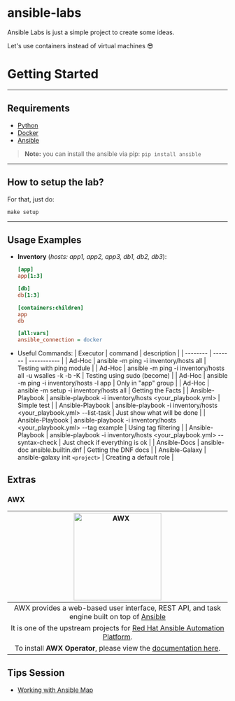# ansible-labs
Ansible Labs is just a simple project to create some ideas.

Let's use containers instead of virtual machines 😎

# Getting Started

---

## Requirements

- [Python](https://www.python.org/)
- [Docker](https://www.docker.com/)
- [Ansible](https://www.ansible.com/overview/how-ansible-works)

> **Note:** you can install the ansible via pip: `pip install ansible`
---

## How to setup the lab?

For that, just do:

```shell
make setup
```

---

## Usage Examples

- **Inventory** (*hosts: app1, app2, app3, db1, db2, db3*):
  ```ini
  [app]
  app[1:3]
  
  [db]
  db[1:3]
  
  [containers:children]
  app
  db
  
  [all:vars]
  ansible_connection = docker
  ```

- Useful Commands:
  | Executor | command | description |
  | -------- | ------- | ----------- |
  | Ad-Hoc   | ansible -m ping -i inventory/hosts all | Testing with ping module |
  | Ad-Hoc   | ansible -m ping -i inventory/hosts all -u wsalles -k -b -K | Testing using sudo (become) |
  | Ad-Hoc   | ansible -m ping -i inventory/hosts -l app | Only in "app" group |
  | Ad-Hoc   | ansible -m setup -i inventory/hosts all | Getting the Facts |
  | Ansible-Playbook | ansible-playbook -i inventory/hosts <your_playbook.yml> | Simple test |
  | Ansible-Playbook | ansible-playbook -i inventory/hosts <your_playbook.yml> --list-task | Just show what will be done |
  | Ansible-Playbook | ansible-playbook -i inventory/hosts <your_playbook.yml> --tag example | Using tag filtering |
  | Ansible-Playbook | ansible-playbook -i inventory/hosts <your_playbook.yml> --syntax-check | Just check if everything is ok |
  | Ansible-Docs | ansible-doc ansible.builtin.dnf | Getting the DNF docs |
  | Ansible-Galaxy | ansible-galaxy init `<project>`  | Creating a default role |


## Extras

### AWX

| <img src="https://raw.githubusercontent.com/ansible/awx-logos/master/awx/ui/client/assets/logo-login.svg?sanitize=true" width=200 alt="AWX" /> |
| :---: |
| AWX provides a web-based user interface, REST API, and task engine built on top of [Ansible](https://github.com/ansible/ansible) |
| It is one of the upstream projects for [Red Hat Ansible Automation Platform](https://www.ansible.com/products/automation-platform). |
| To install **AWX Operator**, please view the [documentation here](https://github.com/ansible/awx-operator). |





## Tips Session

- [Working with Ansible Map](https://www.middlewareinventory.com/blog/ansible-map/)
